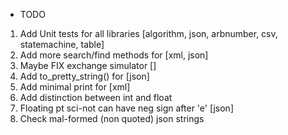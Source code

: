 * TODO

1) Add Unit tests for all libraries [algorithm, json, arbnumber, csv, statemachine, table]
2) Add more search/find methods for [xml, json]
3) Maybe FIX exchange simulator []
4) Add to_pretty_string() for [json]
5) Add minimal print for [xml]
5) Add distinction between int and float
6) Floating pt sci-not can have neg sign after 'e' [json]
7) Check mal-formed (non quoted) json strings
